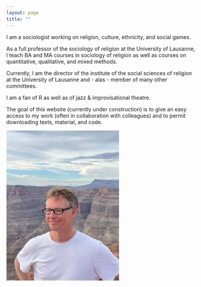 ```yaml
---
layout: page
title: ""
---
```


I am a sociologist working on religion, culture, ethnicity, and social games.

As a full professor of the sociology of religion at the University of Lausanne, I teach BA and MA courses in sociology of religion as well as courses on quantitative, qualitative, and mixed methods.

Currently, I am the director of the institute of the social sciences of religion at the University of Lausanne and - alas - member of many other committees.

I am a fan of R as well as of jazz & improvisational theatre.

The goal of this website (currently under construction) is to give an easy access to my work (often in collaboration with colleagues) and to permit downloading texts, material, and code.

			
<img src="assets/Picture_3.jpg" alt="drawing" style="width:300px;"/>





